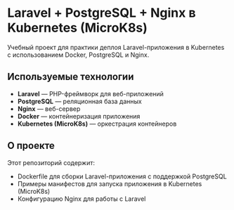 # Laravel + PostgreSQL + Nginx в Kubernetes (MicroK8s)

Учебный проект для практики деплоя Laravel-приложения в Kubernetes с использованием Docker, PostgreSQL и Nginx.

## Используемые технологии

- **Laravel** — PHP-фреймворк для веб-приложений
- **PostgreSQL** — реляционная база данных
- **Nginx** — веб-сервер
- **Docker** — контейнеризация приложения
- **Kubernetes (MicroK8s)** — оркестрация контейнеров

## О проекте

Этот репозиторий содержит:
- Dockerfile для сборки Laravel-приложения с поддержкой PostgreSQL
- Примеры манифестов для запуска приложения в Kubernetes (MicroK8s)
- Конфигурацию Nginx для работы с Laravel

